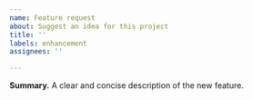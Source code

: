 ```yaml
---
name: Feature request
about: Suggest an idea for this project
title: ''
labels: enhancement
assignees: ''

---
```


**Summary.**
A clear and concise description of the new feature.